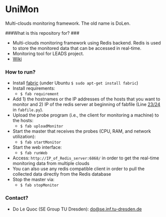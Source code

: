 # UniMon
Multi-clouds monitoring framework. The old name is DoLen.

###What is this repository for? ###
* Multi-clouds monitoring framework using Redis backend. Redis is used to store the monitored data that can be accessed in real-time.
* Monitoring tool for LEADS project.
* [Wiki](http://www.leads-project.eu/wiki/)

### How to run? ###
* Install [fabric](http://www.fabfile.org/) (under Ubuntu `$ sudo apt-get install fabric`)
* Install requirements:
   * `$ fab requirement`
* Add 1) the hostnames or the IP addresses of the hosts that you want to monitor and 2) IP of the redis server at beginning of fabfile (Line [23/24](https://github.com/leads-project/unimon/blob/master/fabfile.py#L23) in `fabfile.py`).
* Upload the probe program (i.e., the client for monitoring a machine) to the hosts: 
   * `$ fab uploadMonitor`
* Start the master that receives the probes (CPU, RAM, and network utilization): 
   * `$ fab startMonitor`
* Start the web interface: 
   * `$ fab runWeb`
* Access: `http://IP_of_Redis_server:6868/` in order to get the real-time monitoring data from multiple clouds
* You can also use any redis compatible client in order to pull the collected data directly from the Redis database
* Stop the master via:
   * `$ fab stopMonitor`

### Contact? ###
* Do Le Quoc (SE Group TU Dresden): do@se.inf.tu-dresden.de 


